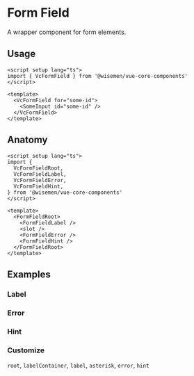 # Form Field

A wrapper component for form elements.

<ComponentPreview name="form-field/examples/main" />

<!-- todo: @include: ./form-field-meta.md -->

## Usage
```vue
<script setup lang="ts">
import { VcFormField } from '@wisemen/vue-core-components'
</script>

<template>
  <VcFormField for="some-id">
    <SomeInput id="some-id" />
  </VcFormField>
</template>
```

## Anatomy

```vue
<script setup lang="ts">
import {
  VcFormFieldRoot,
  VcFormFieldLabel,
  VcFormFieldError,
  VcFormFieldHint,
} from '@wisemen/vue-core-components'
</script>

<template>
  <FormFieldRoot>
    <FormFieldLabel />
    <slot />
    <FormFieldError />
    <FormFieldHint />
  </FormFieldRoot>
</template>
```

## Examples

### Label

<ComponentPreview name="form-field/examples/label" />

### Error

<ComponentPreview name="form-field/examples/error" />

### Hint

<ComponentPreview name="form-field/examples/hint" />

### Customize

`root`, `labelContainer`, `label`, `asterisk`, `error`, `hint`

<ComponentPreview name="form-field/examples/customize" />

<!-- @include: ./form-field-meta.md -->